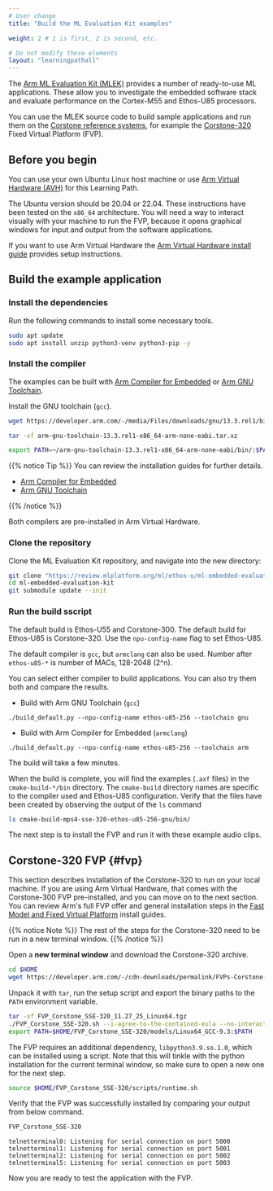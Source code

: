 ```yaml
---
# User change
title: "Build the ML Evaluation Kit examples"

weight: 2 # 1 is first, 2 is second, etc.

# Do not modify these elements
layout: "learningpathall"
---
```

The [Arm ML Evaluation Kit (MLEK)](https://review.mlplatform.org/plugins/gitiles/ml/ethos-u/ml-embedded-evaluation-kit) provides a number of ready-to-use ML applications. These allow you to investigate the embedded software stack and evaluate performance on the Cortex-M55 and Ethos-U85 processors.

You can use the MLEK source code to build sample applications and run them on the [Corstone reference systems](https://www.arm.com/products/silicon-ip-subsystems/), for example the [Corstone-320](https://developer.arm.com/Processors/Corstone-320) Fixed Virtual Platform (FVP).

## Before you begin

You can use your own Ubuntu Linux host machine or use [Arm Virtual Hardware (AVH)](https://www.arm.com/products/development-tools/simulation/virtual-hardware) for this Learning Path.

The Ubuntu version should be 20.04 or 22.04. These instructions have been tested on the `x86_64` architecture. You will need a way to interact visually with your machine to run the FVP, because it opens graphical windows for input and output from the software applications.

If you want to use Arm Virtual Hardware the [Arm Virtual Hardware install guide](/install-guides/avh#corstone) provides setup instructions.

## Build the example application

### Install the dependencies

Run the following commands to install some necessary tools.

```bash
sudo apt update
sudo apt install unzip python3-venv python3-pip -y
```
### Install the compiler

The examples can be built with [Arm Compiler for Embedded](https://developer.arm.com/Tools%20and%20Software/Arm%20Compiler%20for%20Embedded) or [Arm GNU Toolchain](https://developer.arm.com/Tools%20and%20Software/GNU%20Toolchain).

Install the GNU toolchain (`gcc`).

```bash
wget https://developer.arm.com/-/media/Files/downloads/gnu/13.3.rel1/binrel/arm-gnu-toolchain-13.3.rel1-x86_64-arm-none-eabi.tar.xz

tar -xf arm-gnu-toolchain-13.3.rel1-x86_64-arm-none-eabi.tar.xz

export PATH=~/arm-gnu-toolchain-13.3.rel1-x86_64-arm-none-eabi/bin/:$PATH

```

{{% notice Tip %}}
You can review the installation guides for further details.

- [Arm Compiler for Embedded](/install-guides/armclang/)
- [Arm GNU Toolchain](/install-guides/gcc/arm-gnu)

{{% /notice %}}


Both compilers are pre-installed in Arm Virtual Hardware.

### Clone the repository

Clone the ML Evaluation Kit repository, and navigate into the new directory:

```bash
git clone "https://review.mlplatform.org/ml/ethos-u/ml-embedded-evaluation-kit"
cd ml-embedded-evaluation-kit
git submodule update --init
```

### Run the build sscript

The default build is Ethos-U55  and Corstone-300. The default build for Ethos-U85 is Corstone-320. Use the `npu-config-name` flag to set Ethos-U85.

The default compiler is `gcc`, but `armclang` can also be used. Number after `ethos-u85-*` is number of MACs, 128-2048 (2^n).

You can select either compiler to build applications. You can also try them both and compare the results.

- Build with Arm GNU Toolchain (`gcc`)

```
./build_default.py --npu-config-name ethos-u85-256 --toolchain gnu
```

- Build with Arm Compiler for Embedded (`armclang`)

```console
./build_default.py --npu-config-name ethos-u85-256 --toolchain arm
```

The build will take a few minutes.

When the build is complete, you will find the examples (`.axf` files) in the `cmake-build-*/bin` directory. The `cmake-build` directory names are specific to the compiler used and Ethos-U85 configuration. Verify that the files have been created by observing the output of the `ls` command

```bash
ls cmake-build-mps4-sse-320-ethos-u85-256-gnu/bin/
```

The next step is to install the FVP and run it with these example audio clips.


## Corstone-320 FVP {#fvp}

This section describes installation of the Corstone-320 to run on your local machine. If you are using Arm Virtual Hardware, that comes with the Corstone-300 FVP pre-installed, and you can move on to the next section. You can review Arm's full FVP offer and general installation steps in the [Fast Model and Fixed Virtual Platform](/install-guides/fm_fvp) install guides.

{{% notice Note %}}
The rest of the steps for the Corstone-320 need to be run in a new terminal window.
{{% /notice %}}

Open a **new terminal window** and download the Corstone-320 archive.

```bash
cd $HOME
wget https://developer.arm.com/-/cdn-downloads/permalink/FVPs-Corstone-IoT/Corstone-320/FVP_Corstone_SSE-320_11.27_25_Linux64.tgz
```

Unpack it with `tar`, run the setup script and export the binary paths to the `PATH` environment variable.

```bash
tar -xf FVP_Corstone_SSE-320_11.27_25_Linux64.tgz
./FVP_Corstone_SSE-320.sh --i-agree-to-the-contained-eula --no-interactive -q
export PATH=$HOME/FVP_Corstone_SSE-320/models/Linux64_GCC-9.3:$PATH
```

The FVP requires an additional dependency, `libpython3.9.so.1.0`, which can be installed using a script. Note that this will tinkle with the python installation for the current terminal window, so make sure to open a new one for the next step.

```bash
source $HOME/FVP_Corstone_SSE-320/scripts/runtime.sh
```

Verify that the FVP was successfully installed by comparing your output from below command.

```bash
FVP_Corstone_SSE-320
```

```output
telnetterminal0: Listening for serial connection on port 5000
telnetterminal1: Listening for serial connection on port 5001
telnetterminal2: Listening for serial connection on port 5002
telnetterminal5: Listening for serial connection on port 5003

```


Now you are ready to test the application with the FVP.

